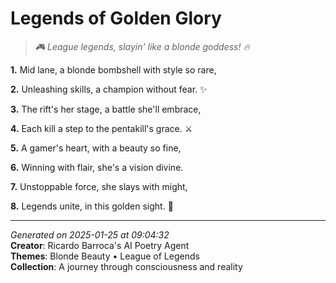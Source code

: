# Legends of Golden Glory

> *🎮 League legends, slayin' like a blonde goddess! 🔥*

**1.** Mid lane, a blonde bombshell with style so rare,


**2.** Unleashing skills, a champion without fear. ✨


**3.** The rift's her stage, a battle she'll embrace,


**4.** Each kill a step to the pentakill's grace. ⚔️


**5.** A gamer's heart, with a beauty so fine,


**6.** Winning with flair, she's a vision divine.


**7.** Unstoppable force, she slays with might,


**8.** Legends unite, in this golden sight. 🌟



---

*Generated on 2025-01-25 at 09:04:32*  
**Creator**: Ricardo Barroca's AI Poetry Agent  
**Themes**: Blonde Beauty • League of Legends  
**Collection**: A journey through consciousness and reality